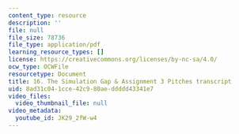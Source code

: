 ```yaml
---
content_type: resource
description: ''
file: null
file_size: 78736
file_type: application/pdf
learning_resource_types: []
license: https://creativecommons.org/licenses/by-nc-sa/4.0/
ocw_type: OCWFile
resourcetype: Document
title: 16. The Simulation Gap & Assignment 3 Pitches transcript
uid: 8ad31c04-1cce-42c9-80ae-ddddd43341e7
video_files:
  video_thumbnail_file: null
video_metadata:
  youtube_id: JK29_2fW-w4
---
```

